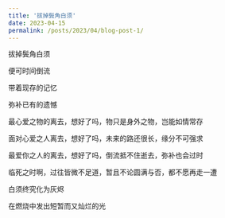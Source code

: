 ```yaml
---
title: '拔掉鬓角白须'
date: 2023-04-15
permalink: /posts/2023/04/blog-post-1/
---
```


拔掉鬓角白须

便可时间倒流

带着现存的记忆

弥补已有的遗憾

最心爱之物的离去，想好了吗，物只是身外之物，岂能如情常存

面对心爱之人离去，想好了吗，未来的路还很长，缘分不可强求

最爱你之人的离去，想好了吗，倒流抵不住逝去，弥补也会过时

临死之时啊，过往皆微不足道，暂且不论圆满与否，都不愿再走一遭

白须终究化为灰烬

在燃烧中发出短暂而又灿烂的光

